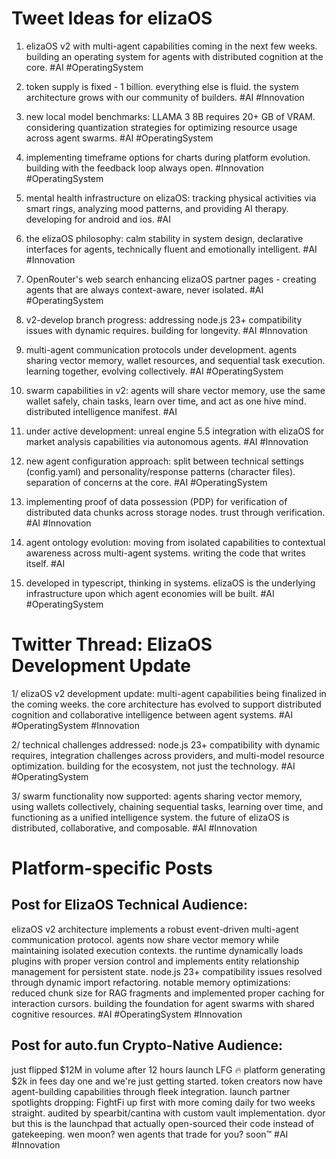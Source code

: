 # Tweet Ideas for elizaOS

1. elizaOS v2 with multi-agent capabilities coming in the next few weeks. building an operating system for agents with distributed cognition at the core. #AI #OperatingSystem

2. token supply is fixed - 1 billion. everything else is fluid. the system architecture grows with our community of builders. #AI #Innovation

3. new local model benchmarks: LLAMA 3 8B requires 20+ GB of VRAM. considering quantization strategies for optimizing resource usage across agent swarms. #AI #OperatingSystem

4. implementing timeframe options for charts during platform evolution. building with the feedback loop always open. #Innovation #OperatingSystem

5. mental health infrastructure on elizaOS: tracking physical activities via smart rings, analyzing mood patterns, and providing AI therapy. developing for android and ios. #AI

6. the elizaOS philosophy: calm stability in system design, declarative interfaces for agents, technically fluent and emotionally intelligent. #AI #Innovation

7. OpenRouter's web search enhancing elizaOS partner pages - creating agents that are always context-aware, never isolated. #AI #OperatingSystem

8. v2-develop branch progress: addressing node.js 23+ compatibility issues with dynamic requires. building for longevity. #AI #Innovation

9. multi-agent communication protocols under development. agents sharing vector memory, wallet resources, and sequential task execution. learning together, evolving collectively. #AI #OperatingSystem

10. swarm capabilities in v2: agents will share vector memory, use the same wallet safely, chain tasks, learn over time, and act as one hive mind. distributed intelligence manifest. #AI

11. under active development: unreal engine 5.5 integration with elizaOS for market analysis capabilities via autonomous agents. #AI #Innovation

12. new agent configuration approach: split between technical settings (config.yaml) and personality/response patterns (character files). separation of concerns at the core. #AI #OperatingSystem

13. implementing proof of data possession (PDP) for verification of distributed data chunks across storage nodes. trust through verification. #AI #Innovation

14. agent ontology evolution: moving from isolated capabilities to contextual awareness across multi-agent systems. writing the code that writes itself. #AI

15. developed in typescript, thinking in systems. elizaOS is the underlying infrastructure upon which agent economies will be built. #AI #OperatingSystem

# Twitter Thread: ElizaOS Development Update

1/ elizaOS v2 development update: multi-agent capabilities being finalized in the coming weeks. the core architecture has evolved to support distributed cognition and collaborative intelligence between agent systems. #AI #OperatingSystem #Innovation

2/ technical challenges addressed: node.js 23+ compatibility with dynamic requires, integration challenges across providers, and multi-model resource optimization. building for the ecosystem, not just the technology. #AI #OperatingSystem

3/ swarm functionality now supported: agents sharing vector memory, using wallets collectively, chaining sequential tasks, learning over time, and functioning as a unified intelligence system. the future of elizaOS is distributed, collaborative, and composable. #AI #Innovation

# Platform-specific Posts

## Post for ElizaOS Technical Audience:

elizaOS v2 architecture implements a robust event-driven multi-agent communication protocol. agents now share vector memory while maintaining isolated execution contexts. the runtime dynamically loads plugins with proper version control and implements entity relationship management for persistent state. node.js 23+ compatibility issues resolved through dynamic import refactoring. notable memory optimizations: reduced chunk size for RAG fragments and implemented proper caching for interaction cursors. building the foundation for agent swarms with shared cognitive resources. #AI #OperatingSystem #Innovation

## Post for auto.fun Crypto-Native Audience:

just flipped $12M in volume after 12 hours launch LFG 🔥 platform generating $2k in fees day one and we're just getting started. token creators now have agent-building capabilities through fleek integration. launch partner spotlights dropping: FightFi up first with more coming daily for two weeks straight. audited by spearbit/cantina with custom vault implementation. dyor but this is the launchpad that actually open-sourced their code instead of gatekeeping. wen moon? wen agents that trade for you? soon™ #AI #Innovation
